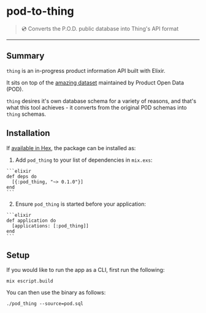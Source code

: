 # pod-to-thing

> :cd: Converts the P.O.D. public database into Thing's API format

---

## Summary

`thing` is an in-progress product information API built with Elixir.

It sits on top of the [amazing dataset](http://product-open-data.com/) maintained by Product Open Data (POD).

`thing` desires it's own database schema for a variety of reasons, and that's what this tool achieves - it converts from the original P0D schemas into `thing` schemas.

## Installation

If [available in Hex](https://hex.pm/docs/publish), the package can be installed as:

  1. Add `pod_thing` to your list of dependencies in `mix.exs`:

    ```elixir
    def deps do
      [{:pod_thing, "~> 0.1.0"}]
    end
    ```

  2. Ensure `pod_thing` is started before your application:

    ```elixir
    def application do
      [applications: [:pod_thing]]
    end
    ```

## Setup

If you would like to run the app as a CLI, first run the following:

`mix escript.build`

You can then use the binary as follows:

`./pod_thing --source=pod.sql`
